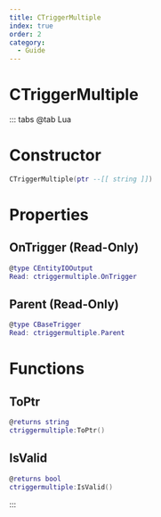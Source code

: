 ```yaml
---
title: CTriggerMultiple
index: true
order: 2
category:
  - Guide
---
```


# CTriggerMultiple

::: tabs
@tab Lua
# Constructor
```lua
CTriggerMultiple(ptr --[[ string ]])
```
# Properties
## OnTrigger (Read-Only)
```lua
@type CEntityIOOutput
Read: ctriggermultiple.OnTrigger
```
## Parent (Read-Only)
```lua
@type CBaseTrigger
Read: ctriggermultiple.Parent
```
# Functions
## ToPtr
```lua
@returns string
ctriggermultiple:ToPtr()
```
## IsValid
```lua
@returns bool
ctriggermultiple:IsValid()
```

:::